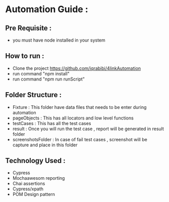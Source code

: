 # Automation Guide :

## Pre Requisite : 
* you must have node installed in your system

## How to run :
* Clone the project https://github.com/iqrabibi/4linkAutomation
* run command "npm install"
* run command "npm run runScript"

## Folder Structure :
* Fixture : This folder have data files that needs to be enter during automation
* pageObjects : This has all locators and low level functions
* testCases : This has all the test cases 
* result : Once you will run the test case , report will be generated in result folder
* screenshotsFolder : In case of fail test cases , screenshot will be capture and place in this folder

## Technology Used : 
* Cypress 
* Mochaawesom reporting
* Chai assertions 
* Cypress/xpath 
* POM Design pattern 
